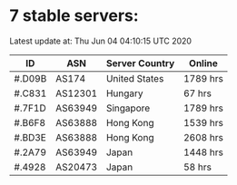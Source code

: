 # 7 stable servers:

Latest update at: Thu Jun 04 04:10:15 UTC 2020

| ID | ASN | Server Country | Online |
| -- | --- | -------------- | ------ |
| #.D09B | AS174 | United States | 1789 hrs |
| #.C831 | AS12301 | Hungary | 67 hrs |
| #.7F1D | AS63949 | Singapore | 1789 hrs |
| #.B6F8 | AS63888 | Hong Kong | 1539 hrs |
| #.BD3E | AS63888 | Hong Kong | 2608 hrs |
| #.2A79 | AS63949 | Japan | 1448 hrs |
| #.4928 | AS20473 | Japan | 58 hrs |

